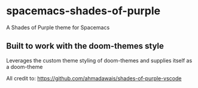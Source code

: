 # spacemacs-shades-of-purple
A Shades of Purple theme for Spacemacs


## Built to work with the doom-themes style
Leverages the custom theme styling of doom-themes and supplies itself as a doom-theme

All credit to:
https://github.com/ahmadawais/shades-of-purple-vscode
